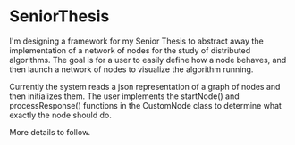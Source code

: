 # SeniorThesis

I'm designing a framework for my Senior Thesis to abstract away the implementation of a network of nodes for the study of distributed algorithms. The goal is for a user to easily define how a node behaves, and then launch a network of nodes to visualize the algorithm running.

Currently the system reads a json representation of a graph of nodes and then initializes them. The user implements the startNode() and processResponse() functions in the CustomNode class to determine what exactly the node should do.

More details to follow.
